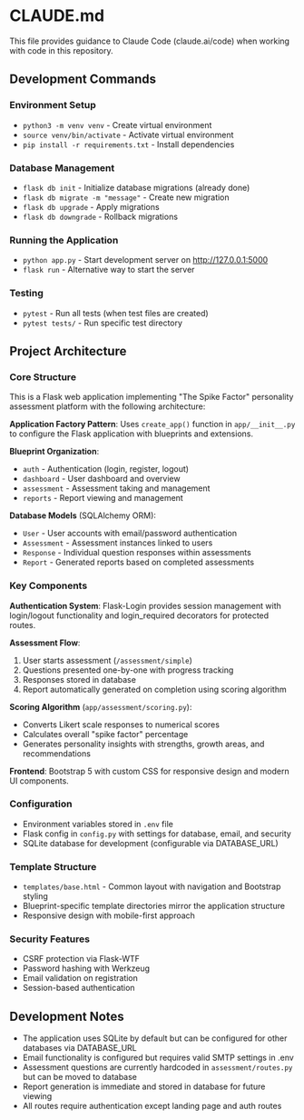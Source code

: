 # CLAUDE.md

This file provides guidance to Claude Code (claude.ai/code) when working with code in this repository.

## Development Commands

### Environment Setup
- `python3 -m venv venv` - Create virtual environment
- `source venv/bin/activate` - Activate virtual environment
- `pip install -r requirements.txt` - Install dependencies

### Database Management
- `flask db init` - Initialize database migrations (already done)
- `flask db migrate -m "message"` - Create new migration
- `flask db upgrade` - Apply migrations
- `flask db downgrade` - Rollback migrations

### Running the Application
- `python app.py` - Start development server on http://127.0.0.1:5000
- `flask run` - Alternative way to start the server

### Testing
- `pytest` - Run all tests (when test files are created)
- `pytest tests/` - Run specific test directory

## Project Architecture

### Core Structure
This is a Flask web application implementing "The Spike Factor" personality assessment platform with the following architecture:

**Application Factory Pattern**: Uses `create_app()` function in `app/__init__.py` to configure the Flask application with blueprints and extensions.

**Blueprint Organization**:
- `auth` - Authentication (login, register, logout)
- `dashboard` - User dashboard and overview
- `assessment` - Assessment taking and management
- `reports` - Report viewing and management

**Database Models** (SQLAlchemy ORM):
- `User` - User accounts with email/password authentication
- `Assessment` - Assessment instances linked to users
- `Response` - Individual question responses within assessments
- `Report` - Generated reports based on completed assessments

### Key Components

**Authentication System**: Flask-Login provides session management with login/logout functionality and login_required decorators for protected routes.

**Assessment Flow**:
1. User starts assessment (`/assessment/simple`)
2. Questions presented one-by-one with progress tracking
3. Responses stored in database
4. Report automatically generated on completion using scoring algorithm

**Scoring Algorithm** (`app/assessment/scoring.py`):
- Converts Likert scale responses to numerical scores
- Calculates overall "spike factor" percentage
- Generates personality insights with strengths, growth areas, and recommendations

**Frontend**: Bootstrap 5 with custom CSS for responsive design and modern UI components.

### Configuration
- Environment variables stored in `.env` file
- Flask config in `config.py` with settings for database, email, and security
- SQLite database for development (configurable via DATABASE_URL)

### Template Structure
- `templates/base.html` - Common layout with navigation and Bootstrap styling
- Blueprint-specific template directories mirror the application structure
- Responsive design with mobile-first approach

### Security Features
- CSRF protection via Flask-WTF
- Password hashing with Werkzeug
- Email validation on registration
- Session-based authentication

## Development Notes

- The application uses SQLite by default but can be configured for other databases via DATABASE_URL
- Email functionality is configured but requires valid SMTP settings in .env
- Assessment questions are currently hardcoded in `assessment/routes.py` but can be moved to database
- Report generation is immediate and stored in database for future viewing
- All routes require authentication except landing page and auth routes